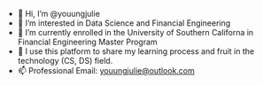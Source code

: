 - 👋 Hi, I’m @youungjulie
- 👀 I’m interested in Data Science and Financial Engineering
- 🌱 I’m currently enrolled in the University of Southern Californa in Financial Engineering Master Program
- 💞️ I use this platform to share my learning process and fruit in the technology (CS, DS) field. 
- 📫 Professional Email: youungjulie@outlook.com

<!---
youungjulie/youungjulie is a ✨ special ✨ repository because its `README.md` (this file) appears on your GitHub profile.
You can click the Preview link to take a look at your changes.
--->
